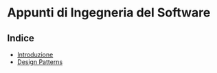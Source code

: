 # Appunti di Ingegneria del Software

## Indice
 - [Introduzione](./Introduzione.md)
 - [Design Patterns](./DesignPatterns.md)
